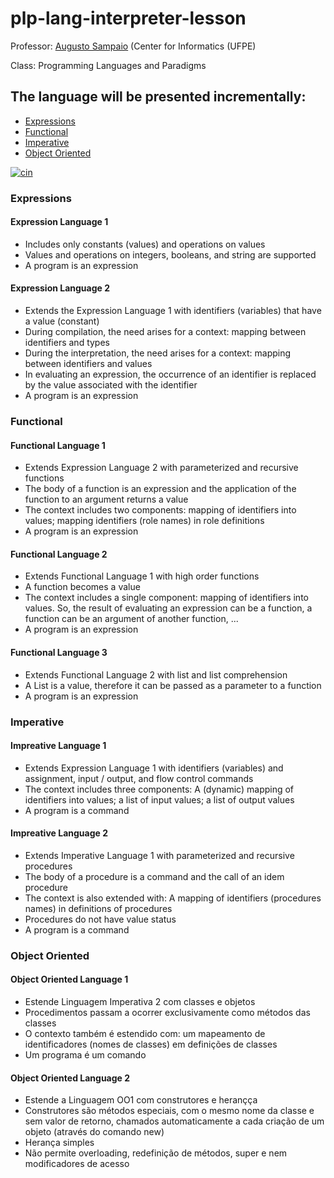 # plp-lang-interpreter-lesson

Professor: [Augusto Sampaio](http://www.cin.ufpe.br/~acas/) (Center for Informatics (UFPE)

Class: Programming Languages and Paradigms

## The language will be presented incrementally:

- [Expressions](#expressions)
- [Functional](#functional)
- [Imperative](#imperative)
- [Object Oriented](#object-oriented)

[![cin](http://www.cin.ufpe.br/~in1007/linguagens/imagens/img001.gif)](http://www.cin.ufpe.br/~in1007/linguagens/imagens/img001.gif)

### Expressions

#### Expression Language 1

- Includes only constants (values) and operations on values
- Values and operations on integers, booleans, and string are supported
- A program is an expression

#### Expression Language 2

- Extends the Expression Language 1 with identifiers (variables) that have a value (constant)
- During compilation, the need arises for a context: mapping between identifiers and types
- During the interpretation, the need arises for a context: mapping between identifiers and values
- In evaluating an expression, the occurrence of an identifier is replaced by the value associated with the identifier
- A program is an expression

### Functional

#### Functional Language 1

- Extends Expression Language 2 with parameterized and recursive functions
- The body of a function is an expression and the application of the function to an argument returns a value
- The context includes two components: mapping of identifiers into values; mapping identifiers (role names) in role definitions
- A program is an expression

#### Functional Language 2

- Extends Functional Language 1 with high order functions
- A function becomes a value
- The context includes a single component: mapping of identifiers into values. So, the result of evaluating an expression can be a function, a function can be an argument of another function, ...
- A program is an expression

#### Functional Language 3

- Extends Functional Language 2 with list and list comprehension
- A List is a value, therefore it can be passed as a parameter to a function
- A program is an expression

### Imperative

#### Impreative Language 1

- Extends Expression Language 1 with identifiers (variables) and assignment, input / output, and flow control commands
- The context includes three components: A (dynamic) mapping of identifiers into values; a list of input values; a list of output values
- A program is a command

#### Impreative Language 2

- Extends Imperative Language 1 with parameterized and recursive procedures
- The body of a procedure is a command and the call of an idem procedure
- The context is also extended with: A mapping of identifiers (procedures names) in definitions of procedures
- Procedures do not have value status
- A program is a command

### Object Oriented

#### Object Oriented Language 1

- Estende Linguagem Imperativa 2 com classes e objetos
- Procedimentos passam a ocorrer exclusivamente como métodos das classes
- O contexto também é estendido com: um mapeamento de identificadores (nomes de classes) em definições de classes
- Um programa é um comando

#### Object Oriented Language 2 
- Estende a Linguagem OO1 com construtores e herançça
- Construtores são métodos especiais, com o mesmo nome da classe e sem valor de retorno, chamados automaticamente a cada criação de um objeto (através do comando new)
- Herança simples
- Não permite overloading, redefinição de métodos, super e nem modificadores de acesso
